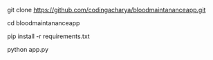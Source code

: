 git clone https://github.com/codingacharya/bloodmaintananceapp.git

cd bloodmaintananceapp

pip install -r requirements.txt

python app.py
